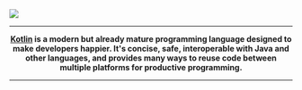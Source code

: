 <img src="./Assets/strip.gif">

<hr>

<p align="center"><strong><a href="https://kotlinlang.org/">Kotlin</a> is a modern but already mature programming language designed to make developers happier. It's concise, safe, interoperable with Java and other languages, and provides many ways to reuse code between multiple platforms for productive programming.</strong><p>

<hr>
